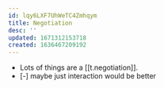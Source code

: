 ```yaml
---
id: lqy6LXF7UhWeTC4Zmhqym
title: Negotiation
desc: ''
updated: 1671312153718
created: 1636467209192
---
```


- Lots of things are a [[t.negotiation]]. 
- [-] maybe just interaction would be better
